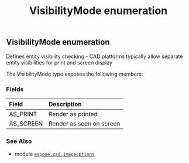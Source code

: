 ﻿---
title: VisibilityMode enumeration
second_title: Aspose.CAD for Python via .NET API References
description: 
type: docs
weight: 540
url: /python-net/aspose.cad.imageoptions/visibilitymode/
is_root: false
---

## VisibilityMode enumeration

Defines entity visibility checking - CAD platforms typically allow separate entity visibilities for print and screen display



The VisibilityMode type exposes the following members:

### Fields
| Field | Description |
| :- | :- |
| AS_PRINT | Render as printed |
| AS_SCREEN | Render as seen on screen |



### See Also
* module [`aspose.cad.imageoptions`](..)
